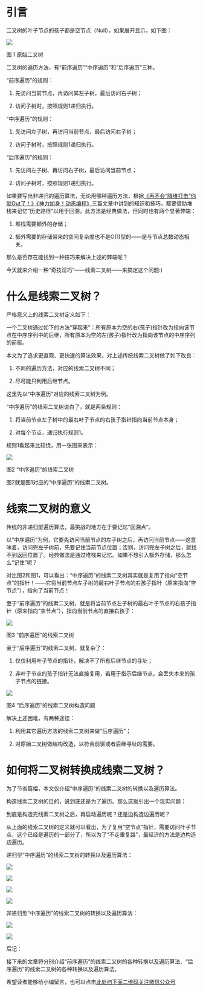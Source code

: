 # **引言**

二叉树的叶子节点的孩子都是空节点（Null），如果展开显示，如下图：

![][img_1]

图 1 原始二叉树

二叉树的遍历方法，有“前序遍历”“中序遍历”和“后序遍历”三种。

“前序遍历”的规则：

1.  先访问当前节点，再访问其左子树，最后访问右子树；

2.  访问子树时，按照规则1递归执行。

“中序遍历”的规则：

1.  先访问左子树，再访问当前节点，最后访问右子树；

2.  访问子树时，按照规则1递归执行。

“后序遍历”的规则：

1.  先访问左子树、再访问右子树，最后访问当前节点；

2.  访问子树时，按照规则1递归执行。

如果要写出非递归的遍历算法，无论用哪种遍历方法，根据[《再不会“降维打击”你就Out了！》](https://www.ycbbs.vip/?p=1909)[《神力加身！动态编程》](https://www.ycbbs.vip/?p=1913)三篇文章中讲到的知识和技巧，都要借助堆栈来记忆“历史路径”以用于回溯。此方法是经典做法，但同时也有两个显著弊端：

1.  堆栈需要额外的存储；

2.  额外需要的存储带来的空间复杂度也不是O(1)型的——是与节点总数动态相关。

那么是否存在能找到一种技巧来解决上述的弊端呢？

今天就来介绍一种“奇技淫巧”——线索二叉树——来搞定这个问题:)



# **什么是线索二叉树？**



严格意义上的线索二叉树定义如下：

一个二叉树通过如下的方法“穿起来”：所有原本为空的右(孩子)指针改为指向该节点在中序序列中的后继，所有原本为空的左(孩子)指针改为指向该节点的中序序列的前驱。

本文为了追求更直观、更快速的算法效果，对上述传统线索二叉树做了如下改良：

1.  不同的遍历方法，对应的线索二叉树不同；

2.  尽可能只利用后继节点。

这里先以“中序遍历”对应的线索二叉树为例。

“中序遍历”的线索二叉树说白了，就是两条规则：

1.  将当前节点左子树中的最右叶子节点的右孩子指针指向当前节点本身；

2.  对每个节点，递归执行规则1。

规则1看起来比较绕，用一张图来表示：

![][img_2]

图2 “中序遍历”的线索二叉树

图2就是图1对应的“中序遍历”的线索二叉树。



# **线索二叉树的意义**



传统的非递归型遍历算法，最挑战的地方在于要记忆“回溯点”。

以“中序遍历”为例，它要先访问当前节点的左子树之后，再访问当前节点——这意味着，访问完左子树前，先要记住当前节点位置；否则，访问完左子树之后，就找不到返回位置了。经典做法是通过堆栈来记忆。如果不想引入额外存储，那么怎么“记住”呢？

对比图2和图1，可以看出：“中序遍历”的线索二叉树其实就是复用了指向“空节点”的指针！——它将当前节点左子树的最右叶子节点的右孩子指针（原来指向“空节点”），指向了当前节点！

至于“前序遍历”的线索二叉树，就是将当前节点左子树的最右叶子节点的右孩子指针（原来指向“空节点”），指向当前节点的直接右孩子：

![][img_3]

图3 “前序遍历”的线索二叉树

至于“后序遍历”的线索二叉树，就复杂了：

1.  仅仅利用叶子节点的指针，解决不了所有后继节点的寻址；

2.  非叶子节点的孩子指针无法直接复用，若用于指示后继节点，会丢失本来的孩子节点的链接。

![][img_4]

图4 “后序遍历”的线索二叉树构造问题

解决上述困难，有两种途径：

1.  利用其它遍历方法的线索二叉树来做“后序遍历”；

2.  对原始二叉树做结构改造，以符合前驱或者后继寻址的需要。



# **如何将二叉树转换成线索二叉树？**



为了节省篇幅，本文仅介绍“中序遍历”的线索二叉树的转换以及遍历算法。

构造线索二叉树的目的，说到底还是为了遍历。那么这就引出一个现实问题：

到底是构造完线索二叉树之后，再启动遍历呢？还是边构造边遍历呢？

从上面的线索二叉树的定义就可以看出，为了复用“空节点”指针，需要访问叶子节点，这个已经是遍历的一部分了，所以为了“不走重复路”，最经济的方法是边构造边遍历。

递归型“中序遍历”的线索二叉树的转换以及遍历算法：

![][img_5]

![][img_6]

![][img_7]

![][img_8]

非递归型“中序遍历”的线索二叉树的转换以及遍历算法：

![][img_9]

![][img_10]

后记：

接下来的文章将分别介绍“前序遍历”的线索二叉树的各种转换以及遍历算法、“后序遍历”的线索二叉树的各种转换以及遍历算法。

[img_1]:https://gitee.com/duchaochen/gongzhonghao/raw/master/%E4%B8%AA%E4%BA%BA%E5%8D%9A%E5%AE%A2%E6%96%87%E7%AB%A0/%E6%95%B0%E6%8D%AE%E7%BB%93%E6%9E%84%E4%B8%8E%E7%AE%97%E6%B3%95/image/13-1.jpg
[img_2]:https://gitee.com/duchaochen/gongzhonghao/raw/master/%E4%B8%AA%E4%BA%BA%E5%8D%9A%E5%AE%A2%E6%96%87%E7%AB%A0/%E6%95%B0%E6%8D%AE%E7%BB%93%E6%9E%84%E4%B8%8E%E7%AE%97%E6%B3%95/image/13-2.jpg
[img_3]:https://gitee.com/duchaochen/gongzhonghao/raw/master/%E4%B8%AA%E4%BA%BA%E5%8D%9A%E5%AE%A2%E6%96%87%E7%AB%A0/%E6%95%B0%E6%8D%AE%E7%BB%93%E6%9E%84%E4%B8%8E%E7%AE%97%E6%B3%95/image/13-3.jpg
[img_4]:https://gitee.com/duchaochen/gongzhonghao/raw/master/%E4%B8%AA%E4%BA%BA%E5%8D%9A%E5%AE%A2%E6%96%87%E7%AB%A0/%E6%95%B0%E6%8D%AE%E7%BB%93%E6%9E%84%E4%B8%8E%E7%AE%97%E6%B3%95/image/13-4.jpg
[img_5]:https://gitee.com/duchaochen/gongzhonghao/raw/master/%E4%B8%AA%E4%BA%BA%E5%8D%9A%E5%AE%A2%E6%96%87%E7%AB%A0/%E6%95%B0%E6%8D%AE%E7%BB%93%E6%9E%84%E4%B8%8E%E7%AE%97%E6%B3%95/image/13-5.jpg
[img_6]:https://gitee.com/duchaochen/gongzhonghao/raw/master/%E4%B8%AA%E4%BA%BA%E5%8D%9A%E5%AE%A2%E6%96%87%E7%AB%A0/%E6%95%B0%E6%8D%AE%E7%BB%93%E6%9E%84%E4%B8%8E%E7%AE%97%E6%B3%95/image/13-6.jpg
[img_7]:https://gitee.com/duchaochen/gongzhonghao/raw/master/%E4%B8%AA%E4%BA%BA%E5%8D%9A%E5%AE%A2%E6%96%87%E7%AB%A0/%E6%95%B0%E6%8D%AE%E7%BB%93%E6%9E%84%E4%B8%8E%E7%AE%97%E6%B3%95/image/13-7.jpg
[img_8]:https://gitee.com/duchaochen/gongzhonghao/raw/master/%E4%B8%AA%E4%BA%BA%E5%8D%9A%E5%AE%A2%E6%96%87%E7%AB%A0/%E6%95%B0%E6%8D%AE%E7%BB%93%E6%9E%84%E4%B8%8E%E7%AE%97%E6%B3%95/image/13-8.jpg
[img_9]:https://gitee.com/duchaochen/gongzhonghao/raw/master/%E4%B8%AA%E4%BA%BA%E5%8D%9A%E5%AE%A2%E6%96%87%E7%AB%A0/%E6%95%B0%E6%8D%AE%E7%BB%93%E6%9E%84%E4%B8%8E%E7%AE%97%E6%B3%95/image/13-9.jpg
[img_10]:https://gitee.com/duchaochen/gongzhonghao/raw/master/%E4%B8%AA%E4%BA%BA%E5%8D%9A%E5%AE%A2%E6%96%87%E7%AB%A0/%E6%95%B0%E6%8D%AE%E7%BB%93%E6%9E%84%E4%B8%8E%E7%AE%97%E6%B3%95/image/13-10.jpg


希望读者能够给小编留言，也可以点击[此处扫下面二维码关注微信公众号](https://www.ycbbs.vip/?p=28 "此处扫下面二维码关注微信公众号")